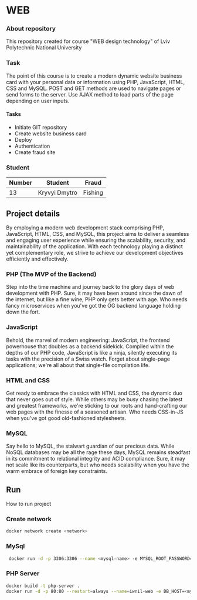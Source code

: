 # WEB

### About repository
This repository created for course "WEB design technology" of Lviv Polytechnic National University

### Task
The point of this course is to create a modern dynamic website business card with your personal data or information using PHP, JavaScript, HTML, CSS and MySQL. POST and GET methods are used to navigate pages or send forms to the server. Use AJAX method to load parts of the page depending on user inputs.

#### Tasks
- Initiate GIT repository
- Create website business card
- Deploy 
- Authentication
- Create fraud site

### Student
| Number | Student | Fraud |
| ------ | ------- | ----- |
| 13 | Kryvyi Dmytro | Fishing |

## Project details
By employing a modern web development stack comprising PHP, JavaScript, HTML, CSS, and MySQL, this project aims to deliver a seamless and engaging user experience while ensuring the scalability, security, and maintainability of the application. With each technology playing a distinct yet complementary role, we strive to achieve our development objectives efficiently and effectively.

### PHP (The MVP of the Backend)
Step into the time machine and journey back to the glory days of web development with PHP. Sure, it may have been around since the dawn of the internet, but like a fine wine, PHP only gets better with age. Who needs fancy microservices when you've got the OG backend language holding down the fort.

### JavaScript
Behold, the marvel of modern engineering: JavaScript, the frontend powerhouse that doubles as a backend sidekick. Compiled within the depths of our PHP code, JavaScript is like a ninja, silently executing its tasks with the precision of a Swiss watch. Forget about single-page applications; we're all about that single-file compilation life.

### HTML and CSS
Get ready to embrace the classics with HTML and CSS, the dynamic duo that never goes out of style. While others may be busy chasing the latest and greatest frameworks, we're sticking to our roots and hand-crafting our web pages with the finesse of a seasoned artisan. Who needs CSS-in-JS when you've got good old-fashioned stylesheets.

### MySQL
Say hello to MySQL, the stalwart guardian of our precious data. While NoSQL databases may be all the rage these days, MySQL remains steadfast in its commitment to relational integrity and ACID compliance. Sure, it may not scale like its counterparts, but who needs scalability when you have the warm embrace of foreign key constraints.

## Run
How to run project

### Create network
 ```sh 
 docker network create <network>
 ```

### MySql
```sh 
 docker run -d -p 3306:3306 --name <mysql-name> -e MYSQL_ROOT_PASSWORD=<root_password> -e MYSQL_DATABASE=<database> -e MYSQL_USER=<user> -e MYSQL_PASSWORD=<password> --network <network> mysql/mysql-server:latest
```

### PHP Server
 ```sh 
 docker build -t php-server .
 docker run -d -p 80:80 --restart=always --name=iwnil-web -e DB_HOST=<mysql-name> -e DB_USER=<user> -e DB_PASS=<password> -e DB_NAME=<database> --network <network> php-server
 ```
